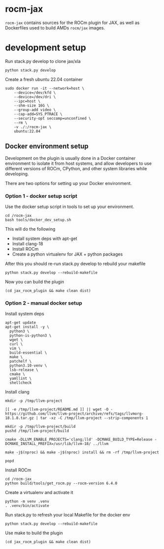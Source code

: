 # rocm-jax

`rocm-jax` contains sources for the ROCm plugin for JAX, as well as Dockerfiles used to build AMDs `rocm/jax` images.


# development setup

Run stack.py develop to clone jax/xla
```
python stack.py develop
```

Create a fresh ubuntu 22.04 container
```
sudo docker run -it --network=host \
    --device=/dev/kfd \
    --device=/dev/dri \
    --ipc=host \
    --shm-size 16G \
    --group-add video \
    --cap-add=SYS_PTRACE \
    --security-opt seccomp=unconfined \
    --rm \
    -v ./:/rocm-jax \
    ubuntu:22.04
```

## Docker environment setup

Development on the plugin is usually done in a Docker container environment
to isolate it from host systems, and allow developers to use different versions
of ROCm, CPython, and other system libraries while developing.

There are two options for setting up your Docker environment.

### Option 1 - docker setup script

Use the docker setup script in tools to set up your environment.

```
cd /rocm-jax
bash tools/docker_dev_setup.sh
```

This will do the following
  - Install system deps with apt-get
  - Install clang-18
  - Install ROCm
  - Create a python virtualenv for JAX + python packages


After this you should re-run stack.py develop to rebuild your makefile
```
python stack.py develop --rebuild-makefile
```


Now you can build the plugin
```
(cd jax_rocm_plugin && make clean dist)
```


### Option 2 - manual docker setup

Install system deps
```
apt-get update
apt-get install -y \
  python3 \
  python-is-python3 \
  wget \
  curl \
  vim \
  build-essential \
  make \
  patchelf \
  python3.10-venv \
  lsb-release \
  cmake \
  yamllint \
  shellcheck
```

Install clang
```
mkdir -p /tmp/llvm-project

[[ -e /tmp/llvm-project/README.md ]] || wget -O - https://github.com/llvm/llvm-project/archive/refs/tags/llvmorg-18.1.8.tar.gz | tar -xz -C /tmp/llvm-project --strip-components 1

mkdir -p /tmp/llvm-project/build
pushd /tmp/llvm-project/build

cmake -DLLVM_ENABLE_PROJECTS='clang;lld' -DCMAKE_BUILD_TYPE=Release -DCMAKE_INSTALL_PREFIX=/usr/lib/llvm-18/ ../llvm

make -j$(nproc) && make -j$(nproc) install && rm -rf /tmp/llvm-project

popd
```

Install ROCm
```
cd /rocm-jax
python build/tools/get_rocm.py --rocm-version 6.4.0
```

Create a virtualenv and activate it
```
python -m venv .venv
. .venv/bin/activate
```

Run stack.py to refresh your local Makefile for the docker env
```
python stack.py develop --rebuild-makefile
```

Use make to build the plugin
```
(cd jax_rocm_plugin && make clean dist)
```
